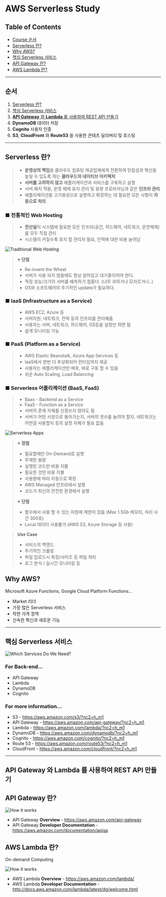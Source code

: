 # AWS Serverless Study


## Table of Contents
- [Course 순서](#Course-순서)
- [Serverless 란?](#Serverless-란?)
- [Why AWS?](#Why-AWS?)
- [핵심 Serverless 서비스](#핵심-Serverless-서비스)
- [API Gateway 란?](#API-Gateway-란?)
- [AWS Lambda 란?](#AWS-Lambda-란?)

---

## 순서
1. [Serverless 란?](#Serverless-란?)
2. [핵심 Serverless 서비스](#핵심-Serverless-서비스)
3. [**API Gateway** 와 **Lambda** 를 사용하여 REST API 만들기](#API-Gateway-와-Lambda-를-사용하여-REST-API-만들기)
4. **DynamoDB** 데이터 저장
5. **Cognito** 사용자 인증
6. **S3**, **CloudFront** 와 **Route53** 을 사용한 콘테츠 딜리버리 및 호스팅

---

## Serverless 란?

> - **운영상의 책임**을 클라우드 컴퓨팅 제공업체에게 전환하여 민첩성과 혁신을 높일 수 있도록 하는 **클라우드의 네이티브 아키텍처**
> - **서버를 고려하지 않고** 애플리케이션과 서비스를 구축하고 실행
> - 서버 패치 적용, 운영 체제 유지 관리 및 용량 프로비저닝과 같은 **인프라 관리**
> - 애플리케이션을 고가용성으로 실행하고 확장하는 데 필요한 모든 사항이 **자동으로 처리**

### ■ 전통적인 Web Hosting

> - **전산실**이 시스템에 필요한 모든 인프라(공간, 하드웨어, 네트워크, 운연체제)를 모두 직접 관리
> - 시스템이 커질수록 유지 할 관리자 필요, 인력에 대한 비용 늘어남

![Traditional Web Hosting](image/TraditionalWebHosting.png)

> ※ **단점**
> - Re-invent the Wheel
> - 서버가 사용 되지 않을때도 항상 살아있고 대기중이어야 한다.
> - 적정 성능/크기의 서버를 예측하기 힘들다. (너무 과하거나 모자르거나..)
> - OS와 소프트웨어의 주기적인 update가 필요하다.

### ■ IaaS (Infrastructure as a Service)

> - AWS EC2, Azure 등
> - 서버자원, 네트워크, 전력 등의 인프라를 관리해줌
> - 사용자는 서버, 네트워크, 하드웨어, OS등을 설정만 하면 됨
> - 쉽게 모니터링 가능

### ■ PaaS (Platform as a Service)

> - AWS Elastic Beanstalk, Azure App Services 등
> - IaaS에서 한번 더 추상화되어 런타임까지 제공
> - 사용자는 애플리케이션만 배포, 바로 구동 할 수 있음
> - 쉬운 Auto Scaling, Load Balancing

### ■ Serverless 어플리케이션 (BaaS, FaaS)

> - Baas - Backend as a Service
> - FaaS - Function as a Service
> - 서버의 존재 자체를 신경쓰지 않아도 됨
> - 서버가 어떤 사양으로 돌아가는지, 서버의 갯수를 늘려야 할지, 네트워크는 어떤걸 사용할지 등의 설정 자체가 필요 없음


![Serverless Apps](image/ServerlessApps.png)

> ※ **장점**
> - 필요할때만 On-Demand로 실행
> - 무제한 용량
> - 실행된 코드만 비용 지불
> - 필요한 것만 비용 지불
> - 사용량에 따라 자동으로 확장
> - AWS Managed 인프라에서 실행
> - 코드가 최신의 안전한 환경에서 실행

> ※ **단점**
> - 함수에서 사용 할 수 있는 자원에 제한이 있음 (Max 1.5Gb 메모리, 처리 시간 300초)
> - Local 데이터 사용불가 (AWS S3, Azure Storage 등 사용)

> **Use Case**
> - 서비스의 백엔드
> - 주기적인 크롤링
> - 파일 업로드시 화징/사이즈 등 파일 처리
> - 로그 분석 / 실시간 모니터링 등 

## Why AWS?

Microsoft Azure Functions, Google Cloud Platform Functions...

- Market 리더
- 가장 많은 Serverless 서비스
- 착한 가격 정책
- 신속한 혁신과 새로운 기능

---

## 핵심 Serverless 서비스

![Which Services Do We Need?](image/WhichServicesDoWeNeed.png)

### For Back-end...
- API Gateway
- Lambda
- DynamoDB
- Cognito

### For more information...
- S3 - https://aws.amazon.com/s3/?nc2=h_m1
- API Gateway - https://aws.amazon.com/api-gateway/?nc2=h_m1
- Lambda - https://aws.amazon.com/lambda/?nc2=h_m1
- DynamoDB - https://aws.amazon.com/dynamodb/?nc2=h_m1
- Cognito - https://aws.amazon.com/cognito/?nc2=h_m1
- Route 53 - https://aws.amazon.com/route53/?nc2=h_m1
- CloudFront - https://aws.amazon.com/cloudfront/?nc2=h_m1

---

## API Gateway 와 Lambda 를 사용하여 REST API 만들기

## API Gateway 란?
![How it works](image/HowItWorks.png)

- API Gateway **Overview** - https://aws.amazon.com/api-gateway
- API Gateway **Developer Documentation** - https://aws.amazon.com/documentation/apiga

## AWS Lambda 란?

On-demand Computing

![How it works](image/LambdaHowItWorks.png)

- AWS Lambda **Overview** - https://aws.amazon.com/lambda/
- AWS Lambda **Developer Documentation** - http://docs.aws.amazon.com/lambda/latest/dg/welcome.html
